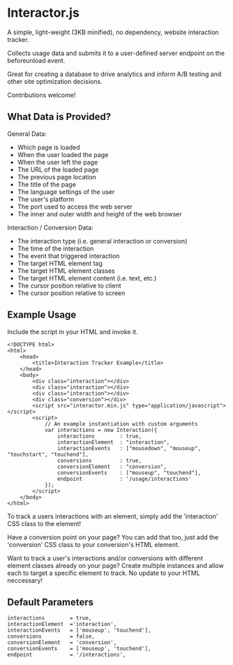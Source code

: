# Interactor.js
A simple, light-weight (3KB minified), no dependency, website interaction tracker. 

Collects usage data and submits it to a user-defined server endpoint on the beforeunload event. 

Great for creating a database to drive analytics and inform A/B testing and other site optimization decisions.

Contributions welcome!

## What Data is Provided?

General Data:

* Which page is loaded
* When the user loaded the page
* When the user left the page
* The URL of the loaded page
* The previous page location
* The title of the page
* The language settings of the user
* The user's platform
* The port used to access the web server
* The inner and outer width and height of the web browser

Interaction / Conversion Data: 

* The interaction type (i.e. general interaction or conversion)
* The time of the interaction
* The event that triggered interaction
* The target HTML element tag
* The target HTML element classes
* The target HTML element content (i.e. text, etc.)
* The cursor position relative to client
* The cursor position relative to screen

## Example Usage

Include the script in your HTML and invoke it. 

	<!DOCTYPE html>
	<html>
		<head>
			<title>Interaction Tracker Example</title>
		</head>
		<body>
			<div class="interaction"></div>
			<div class="interaction"></div>
			<div class="interaction"></div>
			<div class="conversion"></div>
			<script src="interactor.min.js" type="application/javascript"></script>
			<script>
				// An example instantiation with custom arguments
				var interactions = new Interaction({
					interactions 		: true,
					interactionElement 	: "interaction",
					interactionEvents 	: ["mousedown", "mouseup", "touchstart", "touchend"],
					conversions 		: true,
					conversionElement 	: "conversion",
					conversionEvents 	: ["mouseup", "touchend"],
					endpoint 			: '/usage/interactions'
				});
			</script>
		</body>
	</html>

To track a users interactions with an element, simply add the 'interaction' CSS class to the element!

Have a conversion point on your page? You can add that too, just add the 'conversion' CSS class to your conversion's HTML element. 

Want to track a user's interactions and/or conversions with different element classes already on your page? Create multiple instances and allow each to target a specific element to track. No update to your HTML neccessary! 

## Default Parameters
	interactions 		= true,
	interactionElement 	='interaction',
	interactionEvents 	= ['mouseup', 'touchend'],
	conversions 		= false,
	conversionElement 	= 'conversion',
	conversionEvents 	= ['mouseup', 'touchend'],
	endpoint 			= '/interactions',
